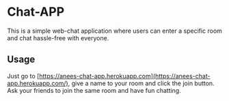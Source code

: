 # Chat-APP
This is a simple web-chat application where users can enter a specific room and chat hassle-free with everyone.
## Usage
Just go to  [https://anees-chat-app.herokuapp.com](https://anees-chat-app.herokuapp.com/), give a name to your room and click the join button. Ask your friends to join the same room and have fun chatting.
